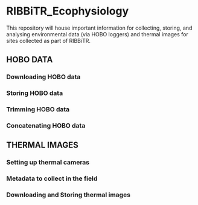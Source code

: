 # RIBBiTR_Ecophysiology

This repository will house important information for collecting, storing, and analysing environmental data (via HOBO loggers) and thermal images for sites collected as part of RIBBiTR. 

## HOBO DATA


### Downloading HOBO data


### Storing HOBO data


### Trimming HOBO data


### Concatenating HOBO data


## THERMAL IMAGES


### Setting up thermal cameras


### Metadata to collect in the field


### Downloading and Storing thermal images



